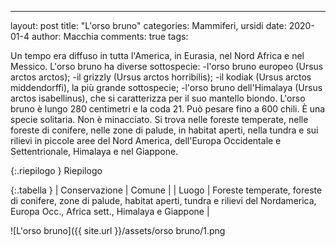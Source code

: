 ---
layout: post
title:  "L'orso bruno"
categories: Mammiferi, ursidi
date: 2020-01-4
author: Macchia
comments: true
tags: 

Un tempo era diffuso in tutta l'America, in Eurasia, nel Nord Africa e nel Messico.
L'orso bruno ha diverse sottospecie: 
-l'orso bruno europeo (Ursus arctos arctos);
-il grizzly (Ursus arctos horribilis);
-il kodiak (Ursus arctos middendorffi), la più grande sottospecie;
-l'orso bruno dell'Himalaya (Ursus arctos isabellinus), che si caratterizza per il suo mantello biondo.
L'orso bruno è lungo 280 centimetri e la coda 21.
Può pesare fino a 600 chili. È una specie solitaria.
Non è minacciato.
Si trova nelle foreste temperate, nelle foreste di conifere, nelle zone di palude, in habitat aperti, nella tundra e sui rilievi in piccole aree del Nord America, dell'Europa Occidentale e Settentrionale, Himalaya e nel Giappone. 







{:.riepilogo }
Riepilogo

{:.tabella }
| Conservazione | Comune |
| Luogo         | Foreste temperate, foreste di conifere, zone di palude, habitat aperti, tundra e rilievi del Nordamerica, Europa Occ., Africa sett., Himalaya e Giappone |


![L'orso bruno]({{ site.url }}/assets/orso bruno/1.png